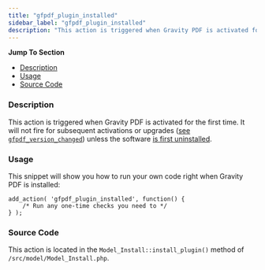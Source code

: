 ```yaml
---
title: "gfpdf_plugin_installed"
sidebar_label: "gfpdf_plugin_installed"
description: "This action is triggered when Gravity PDF is activated for the first time. It will not fire for subsequent activations or upgrades unless first uninstalled."
---
```


**Jump To Section**

* [Description](#description)
* [Usage](#usage)
* [Source Code](#source-code)

### Description 

This action is triggered when Gravity PDF is activated for the first time. It will not fire for subsequent activations or upgrades ([see `gfpdf_version_changed`](https://gravitypdf.com/documentation/v4/gfpdf_version_changed/)) unless the software [is first uninstalled](user-global-settings.md#uninstall). 

### Usage 

This snippet will show you how to run your own code right when Gravity PDF is installed:

```.language-php
add_action( 'gfpdf_plugin_installed', function() {
	/* Run any one-time checks you need to */	
} );
```

### Source Code 

This action is located in the `Model_Install::install_plugin()` method of `/src/model/Model_Install.php`.